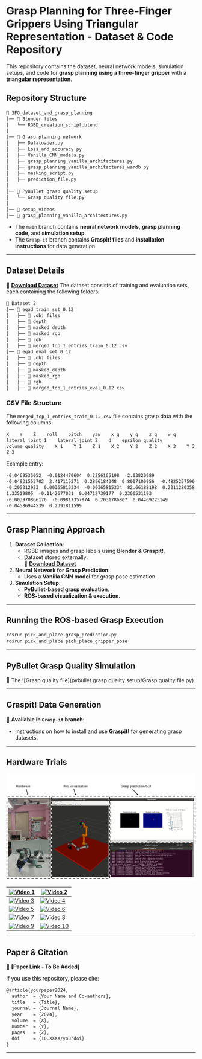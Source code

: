 # **Grasp Planning for Three-Finger Grippers Using Triangular Representation - Dataset & Code Repository**

This repository contains the dataset, neural network models, simulation setups, and code for **grasp planning using a three-finger gripper** with a **triangular representation**.

## **Repository Structure**

```
📂 3FG_dataset_and_grasp_planning
│── 📂 Blender files
│   └── RGBD_creation_script.blend
│
│── 📂 Grasp planning network
│   ├── Dataloader.py
│   ├── Loss_and_accuracy.py
│   ├── Vanilla_CNN_models.py
│   ├── grasp_planning_vanilla_architectures.py
│   ├── grasp_planning_vanilla_architectures_wandb.py
│   ├── masking_script.py
│   ├── prediction_file.py
│
│── 📂 PyBullet grasp quality setup
│   └── Grasp quality file.py
│
│── 📂 setup_videos
│── 📜 grasp_planning_vanilla_architectures.py
```

- The `main` branch contains **neural network models**, **grasp planning code**, and **simulation setup**.
- The `Grasp-it` branch contains **Graspit! files** and **installation instructions** for data generation.

---

## **Dataset Details**
📌 [**Download Dataset**](https://drive.google.com/drive/folders/1Lcg-l77vlqi1BVYm8FlydDgVehD4JRyB?usp=drive_link)
The dataset consists of training and evaluation sets, each containing the following folders:

```
📂 Dataset_2
│── 📂 egad_train_set_0.12
│   ├── 📂 .obj files
│   ├── 📂 depth
│   ├── 📂 masked_depth
│   ├── 📂 masked_rgb
│   ├── 📂 rgb
│   ├── 📜 merged_top_1_entries_train_0.12.csv
│── 📂 egad_eval_set_0.12
│   ├── 📂 .obj files
│   ├── 📂 depth
│   ├── 📂 masked_depth
│   ├── 📂 masked_rgb
│   ├── 📂 rgb
│   ├── 📜 merged_top_1_entries_eval_0.12.csv
```

### **CSV File Structure**

The `merged_top_1_entries_train_0.12.csv` file contains grasp data with the following columns:

```
X    Y    Z    roll    pitch    yaw    x_q    y_q    z_q    w_q    lateral_joint_1    lateral_joint_2    d    epsilon_quality    volume_quality    X_1    Y_1    Z_1    X_2    Y_2    Z_2    X_3    Y_3    Z_3
```

Example entry:

```
-0.0469535052  -0.0124470604  0.2256165198  -2.03820989  -0.04931553702  2.417115371  0.2896184348  0.8007100956  -0.4825257596  -0.205312923  0.00365815334  -0.00365815334  82.66188198  0.2211280358  1.33519805  -0.1142677031  0.04712739177  0.2300531193  -0.003970866176  -0.09817357974  0.2031786807  0.04469225149  -0.04586944539  0.2391811599
```

---

## **Grasp Planning Approach**

1. **Dataset Collection**:
   - RGBD images and grasp labels using **Blender & Graspit!**.
   - Dataset stored externally:\
     📌 [**Download Dataset**](https://drive.google.com/drive/folders/1Lcg-l77vlqi1BVYm8FlydDgVehD4JRyB?usp=drive_link)
2. **Neural Network for Grasp Prediction**:
   - Uses a **Vanilla CNN model** for grasp pose estimation.
3. **Simulation Setup**:
   - **PyBullet-based grasp evaluation**.
   - **ROS-based visualization & execution**.

---

## **Running the ROS-based Grasp Execution**

```sh
rosrun pick_and_place grasp_prediction.py
rosrun pick_and_place pick_place_gripper_pose
```

---

## **PyBullet Grasp Quality Simulation**

📌 The ![Grasp quality file]\(pybullet grasp quality setup/Grasp quality file.py)

---

## **Graspit! Data Generation**

📌 **Available in **`Grasp-it`** branch**:

- Instructions on how to install and use **Graspit!** for generating grasp datasets.

---

## **Hardware Trials**
![Hardware Setup](setup_videos/hardware_setup_2.png "Hardware setup")

| [![Video 1](https://img.youtube.com/vi/i2BODHclz6M/maxresdefault.jpg "Object 1 orientation 1")](https://youtu.be/i2BODHclz6M) | [![Video 2](https://img.youtube.com/vi/7vDVp1h4Ydw/maxresdefault.jpg "Object 1 orientation 2")](https://youtu.be/7vDVp1h4Ydw) |
| --- | --- |
| [![Video 3](https://img.youtube.com/vi/gKLEz_waeV8/maxresdefault.jpg "Object 2 orientation 1")](https://youtu.be/gKLEz_waeV8) | [![Video 4](https://img.youtube.com/vi/g_tg9Y3nOA4/maxresdefault.jpg "Object 2 orientation 2")](https://youtu.be/g_tg9Y3nOA4) |
| [![Video 5](https://img.youtube.com/vi/IRkv-CzLW2Y/maxresdefault.jpg "Object 3 orientation 1")](https://youtu.be/IRkv-CzLW2Y) | [![Video 6](https://img.youtube.com/vi/TvEhQjx80Uw/maxresdefault.jpg "Object 3 orientation 2")](https://youtu.be/TvEhQjx80Uw) |
| [![Video 7](https://img.youtube.com/vi/kzqKcuT7bY8/maxresdefault.jpg "Object 4 orientation 1")](https://youtu.be/kzqKcuT7bY8) | [![Video 8](https://img.youtube.com/vi/NyurH-DUuHU/maxresdefault.jpg "Object 4 orientation 2")](https://youtu.be/NyurH-DUuHU) |
| [![Video 9](https://img.youtube.com/vi/-6s4hpb3Slk/maxresdefault.jpg "Object 5 orientation 1")](https://youtu.be/-6s4hpb3Slk) | [![Video 10](https://img.youtube.com/vi/jcGFYyq38Kc/maxresdefault.jpg "Object 5 orientation 2")](https://youtu.be/jcGFYyq38Kc) |

---

## **Paper & Citation**

📌 **[Paper Link - To Be Added]**

If you use this repository, please cite:

```
@article{yourpaper2024,
  author  = {Your Name and Co-authors},
  title   = {Title},
  journal = {Journal Name},
  year    = {2024},
  volume  = {X},
  number  = {Y},
  pages   = {Z},
  doi     = {10.XXXX/yourdoi}
}
```

---

